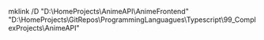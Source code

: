 mklink /D "D:\HomeProjects\AnimeAPI\AnimeFrontend" "D:\HomeProjects\GitRepos\ProgrammingLanguagues\Typescript\99_ComplexProjects\AnimeAPI"
